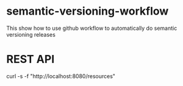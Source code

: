 # semantic-versioning-workflow

This show how to use github workflow to automatically do semantic versioning releases 

# REST API

curl -s -f "http://localhost:8080/resources"